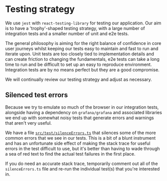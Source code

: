 # Testing strategy

We use `jest` with `react-testing-library` for testing our application. Our aim is to have a 'trophy'-shaped testing strategy, with a large number of integration tests and a smaller number of unit and e2e tests.

The general philosophy is aiming for the right balance of confidence in core user journeys whilst keeping our tests easy to maintain and fast to run and iterate upon. Unit tests are too closely tied to implementation details and can create friction to changing the fundamentals, e2e tests can take a long time to run and be difficult to set up an easy to reproduce environment. Integration tests are by no means perfect but they are a good compromise.

We will continually review our testing strategy and adjust as necessary.

## Silenced test errors

Because we try to emulate so much of the browser in our integration tests, alongside having a dependency on `grafana/grafana` and associated libraries we end up with somewhat noisy tests that generate errors and warnings that aren't very useful.

We have a file [`src/test/silenceErrors.ts`](../../src/test/silenceErrors.ts) that silences some of the more common errors that we see in our tests. This is a bit of a blunt instrument and has an unfortunate side effect of making the stack trace for useful errors in the test difficult to use, but it's better than having to wade through a sea of red text to find the actual test failures in the first place.

If you do need an accurate stack trace, temporarily comment out all of the `silenceErrors.ts` file and re-run the individual test(s) that you're interested in.
